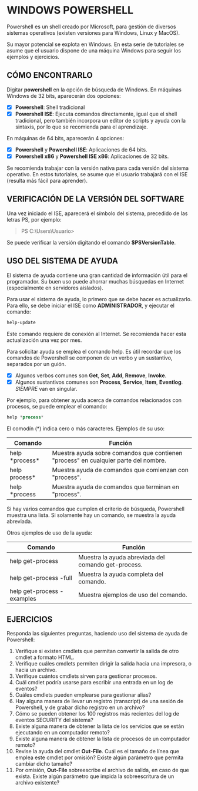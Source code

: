 # WINDOWS POWERSHELL

Powershell es un shell creado por Microsoft, para gestión de diversos
sistemas operativos (existen versiones para Windows, Linux y MacOS).

Su mayor potencial se explota en Windows. En esta serie de tutoriales
se asume que el usuario dispone de una máquina Windows para seguir los
ejemplos y ejercicios.

## CÓMO ENCONTRARLO

Digitar **powershell** en la opción de búsqueda de Windows. En máquinas
Windows de 32 bits, aparecerán dos opciones:

- [x] **Powershell**: Shell tradicional
- [x] **Powershell ISE**: Ejecuta comandos directamente, igual que el shell
  tradicional, pero también incorpora un editor de scripts y ayuda con la
  sintaxis, por lo que se recomienda para el aprendizaje.

En máquinas de 64 bits, aparecerán 4 opciones:

- [x] **Powershell** y **Powershell ISE**: Aplicaciones de 64 bits.
- [x] **Powershell x86** y **Powershell ISE x86**: Aplicaciones de 32 bits.

Se recomienda trabajar con la versión nativa para cada versión del sistema
operativo. En estos tutoriales, se asume que el usuario trabajará con el
ISE (resulta más fácil para aprender).

## VERIFICACIÓN DE LA VERSIÓN DEL SOFTWARE

Una vez iniciado el ISE, aparecerá el símbolo del sistema, precedido de las
letras PS, por ejemplo:

> PS C:\Users\Usuario> 

Se puede verificar la versión digitando el comando **$PSVersionTable**.

## USO DEL SISTEMA DE AYUDA

El sistema de ayuda contiene una gran cantidad de información útil para el
programador. Su buen uso puede ahorrar muchas búsquedas en Internet
(especialmente en servidores aislados). 

Para usar el sistema de ayuda, lo primero que se debe hacer es actualizarlo.
Para ello, se debe iniciar el ISE como **ADMINISTRADOR**, y ejecutar el comando:

```powershell
help-update
```

Este comando requiere de conexión al Internet. Se recomienda hacer esta
actualización una vez por mes.

Para solicitar ayuda se emplea el comando help. Es útil recordar que los
comandos de Powershell se componen de un verbo y un sustantivo, separados por
un guión.

- [x] Algunos verbos comunes son **Get**, **Set**, **Add**, **Remove**, **Invoke**.
- [x] Algunos sustantivos comunes son **Process**, **Service**, **Item**, **Eventlog**. *SIEMPRE*
  van en singular.

Por ejemplo, para obtener ayuda acerca de comandos relacionados con procesos,
se puede emplear el comando:

```powershell
help *process*
```

El comodín (*) indica cero o más caracteres. Ejemplos de su uso:

Comando | Función
------- | -------
help \*process\*  | Muestra ayuda sobre comandos que contienen "process" en cualquier parte del nombre.
help process\*   | Muestra ayuda de comandos que comienzan con "process".
help \*process   | Muestra ayuda de comandos que terminan en "process".

Si hay varios comandos que cumplen el criterio de búsqueda, Powershell muestra
una lista. Si solamente hay un comando, se muestra la ayuda abreviada.

Otros ejemplos de uso de la ayuda:

Comando | Función
------- | -------
help get-process           |  Muestra la ayuda abreviada del comando get-process.
help get-process -full     | Muestra la ayuda completa del comando.
help get-process -examples | Muestra ejemplos de uso del comando.

## EJERCICIOS

Responda las siguientes preguntas, haciendo uso del sistema de ayuda de
Powershell:

1. Verifique si existen cmdlets que permitan convertir la salida de otro
   cmdlet a formato HTML.
2. Verifique cuáles cmdlets permiten dirigir la salida hacia una impresora,
   o hacia un archivo.
3. Verifique cuántos cmdlets sirven para gestionar procesos.
4. Cuál cmdlet podría usarse para escribir una entrada en un log de eventos?
5. Cuáles cmdlets pueden emplearse para gestionar alias?
6. Hay alguna manera de llevar un registro (transcript) de una sesión de
   Powershell, y de grabar dicho registro en un archivo?
7. Cómo se pueden obtener los 100 registros más recientes del log de eventos
   SECURITY del sistema?
8. Existe alguna manera de obtener la lista de los servicios que se están
   ejecutando en un computador remoto?
9. Existe alguna manera de obtener la lista de procesos de un computador
   remoto?
10. Revise la ayuda del cmdlet **Out-File**. Cuál es el tamaño de línea que
   emplea este cmdlet por omisión? Existe algún parámetro que permita cambiar
   dicho tamaño?
11. Por omisión, **Out-File** sobreescribe el archivo de salida, en caso de que
   exista. Existe algún parámetro que impida la sobreescritura de un archivo
   existente?

